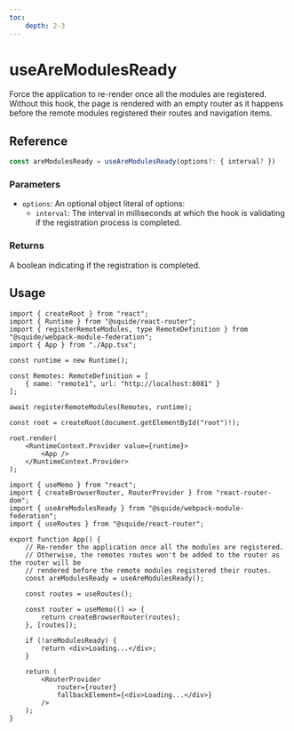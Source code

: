 ```yaml
---
toc:
    depth: 2-3
---
```


# useAreModulesReady

Force the application to re-render once all the modules are registered. Without this hook, the page is rendered with an empty router as it happens before the remote modules registered their routes and navigation items.

## Reference

```ts
const areModulesReady = useAreModulesReady(options?: { interval? })
```

### Parameters

- `options`: An optional object literal of options:
    - `interval`: The interval in milliseconds at which the hook is validating if the registration process is completed.

### Returns

A boolean indicating if the registration is completed.

## Usage

```tsx !#12 host/src/bootstrap.tsx
import { createRoot } from "react";
import { Runtime } from "@squide/react-router";
import { registerRemoteModules, type RemoteDefinition } from "@squide/webpack-module-federation";
import { App } from "./App.tsx";

const runtime = new Runtime();

const Remotes: RemoteDefinition = [
    { name: "remote1", url: "http://localhost:8081" }
];

await registerRemoteModules(Remotes, runtime);

const root = createRoot(document.getElementById("root")!);

root.render(
    <RuntimeContext.Provider value={runtime}>
        <App />
    </RuntimeContext.Provider>
);
```

```tsx !#10,18-20 host/src/App.tsx
import { useMemo } from "react";
import { createBrowserRouter, RouterProvider } from "react-router-dom";
import { useAreModulesReady } from "@squide/webpack-module-federation";
import { useRoutes } from "@squide/react-router";

export function App() {
    // Re-render the application once all the modules are registered.
    // Otherwise, the remotes routes won't be added to the router as the router will be
    // rendered before the remote modules registered their routes.
    const areModulesReady = useAreModulesReady();

    const routes = useRoutes();

    const router = useMemo(() => {
        return createBrowserRouter(routes);
    }, [routes]);

    if (!areModulesReady) {
        return <div>Loading...</div>;
    }

    return (
        <RouterProvider
            router={router}
            fallbackElement={<div>Loading...</div>}
        />
    );
}
```
